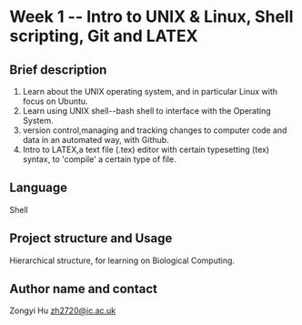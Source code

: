 # Week 1 -- Intro to UNIX & Linux, Shell scripting, Git and LATEX

## Brief description

1. Learn about the UNIX operating system, and in particular Linux with focus on Ubuntu.
2. Learn using UNIX shell--bash shell to interface with the Operating System.
3. version control,managing and tracking changes to computer code and data in an automated way, with Github.
4. Intro to LATEX,a text file (.tex) editor with certain typesetting (tex) syntax, to 'compile' a certain type of file.

## Language
Shell

## Project structure and Usage
Hierarchical structure, for learning on Biological Computing.

## Author name and contact
Zongyi Hu zh2720@ic.ac.uk
